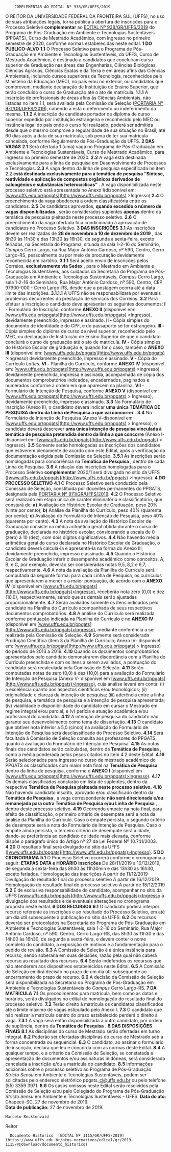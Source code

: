         COMPLEMENTAR AO EDITAL Nº 938/GR/UFFS/2019  

 O REITOR DA UNIVERSIDADE FEDERAL DA FRONTEIRA SUL (UFFS), no uso de suas atribuições legais, torna pública a abertura de inscrições para o Processo Seletivo **complementar** ao [EDITAL Nº 938/GR/UFFS/2019](https://www.uffs.edu.br/atos-normativos/edital/gr/2019-0938) do Programa de Pós-Graduação em Ambiente e Tecnologias Sustentáveis (PPGATS), Curso de Mestrado Acadêmico, com ingresso no primeiro semestre de 2020, conforme normas estabelecidas neste edital.  **1 DO PÚBLICO-ALVO** **1.1**  O Processo Seletivo para o Programa de Pós-Graduação em Ambiente e Tecnologias Sustentáveis, da UFFS, Curso de Mestrado Acadêmico, é destinado a candidatos que concluíram curso superior de Graduação nas áreas das Engenharias, Ciências Biológicas, Ciências Agrárias, Ciências Exatas e da Terra e em áreas afins das Ciências Ambientais, incluindo cursos superiores de Tecnologia, reconhecidos pelo Ministério da Educação (MEC), no país e/ou no exterior, ou candidatos que comprovem, mediante declaração de Instituição de Ensino Superior, que terão concluído o curso de Graduação até o ato de matrícula. **1.1.1**  A inscrição de profissionais de áreas afins às Ciências Ambientais, não listadas no item 1.1, será avaliada pela Comissão de Seleção ([PORTARIA Nº 971/GR/UFFS/2019](https://www.uffs.edu.br/atos-normativos/portaria/gr/2019-0971)), cabendo a esta o deferimento ou indeferimento da mesma. **1.1.2**  A inscrição de candidato portador de diploma de curso superior expedido por instituição estrangeira e reconhecido pelo MEC ou instância legal do país onde o curso foi realizado, poderá ser admitida desde que o mesmo comprove a regularidade de sua situação no Brasil, até 60 dias após a data de sua matrícula, sob pena de ter sua matrícula cancelada, conforme Regulamento da Pós-Graduação da UFFS.  **2 DAS VAGAS** **2.1**  Será ofertada 1 (uma) vaga no Programa de Pós-Graduação em Ambiente e Tecnologias Sustentáveis, Curso de Mestrado Acadêmico, para ingresso no primeiro semestre de 2020. **2.2**  A vaga está destinada exclusivamente para a linha de pesquisa em Desenvolvimento de Processos e Tecnologias. **2.3**  A vaga dentro da linha de pesquisa especificada no item 2.2 **está destinada exclusivamente para a temática de pesquisa “Síntese, reatividade e aplicação de compostos orgânicos derivados de calcogênios e substâncias heterocíclicas”** . A vaga disponibilizada neste processo seletivo está apresentada no Anexo I(disponível em: [www.uffs.edu.br/ppgats](http://www.uffs.edu.br/ppgats) >Ingresso) **2.4**  O preenchimento da vaga obedecerá a ordem classificatória entre os candidatos. **2.5**  Os candidatos aprovados, **quando excedido o número de vagas disponibilizadas** , serão considerados suplentes **apenas** dentro da temática de pesquisa pleiteada neste processo seletivo. **2.6**  O preenchimento da vaga ofertada fica condicionado à aprovação de candidatos no Processo Seletivo.  **3 DAS INSCRIÇÕES** **3.1**  As inscrições devem ser realizadas de **28 de novembro a 10 de dezembro de 2019** , das 8h30 às 11h30 e das 13h30 às 16h30, de segunda a sexta-feira, exceto feriados, na Secretaria do Programa, situada na sala 1-2-16 do Seminário, *Campus*  Cerro Largo, na Rua Major Antônio Cardoso, nº 590, Centro, Cerro Largo-RS, pessoalmente ou por meio de procuração devidamente reconhecida em cartório. **3.1.1**  Será aceito envio de inscrições pelos Correios, **exclusivamente via Sedex** , para o Mestrado em Ambiente e Tecnologias Sustentáveis, aos cuidados da Secretaria do Programa de Pós-Graduação em Ambiente e Tecnologias Sustentáveis, *Campus*  Cerro Largo, sala 1-2-16 do Seminário, Rua Major Antônio Cardoso, nº 590, Centro, CEP 97900-000 - Cerro Largo-RS, desde que a postagem ocorra até a data limite das inscrições. **3.1.1.1**  A UFFS não se responsabilizará por eventuais problemas decorrentes da prestação de serviços dos Correios. **3.2**  Para efetuar a inscrição o candidato deve apresentar os seguintes documentos: **I -**  Formulário de Inscrição, conforme **ANEXO II**  (disponível em: [www.uffs.edu.br/ppgats](http://www.uffs.edu.br/ppgats) >Ingresso), devidamente preenchido, impresso e assinado. **II -**  Cópia simples do documento de identidade e do CPF, e do passaporte se for estrangeiro. **III -**  Cópia simples do diploma de curso de nível superior, reconhecido pelo MEC, ou declaração de Instituição de Ensino Superior de que o candidato concluirá o curso de graduação até o ato de matrícula. **IV -**  Cópia simples do Histórico Escolar de graduação e, quando for o caso, também o **ANEXO III**  (disponível em: [www.uffs.edu.br/ppgats](http://www.uffs.edu.br/ppgats) >Ingresso) devidamente preenchido, impresso e assinado. **V -**  Cópia do Currículo *Lattes.* **VI -**  Planilha do Currículo, conforme **ANEXO IV**  (disponível em: [www.uffs.edu.br/ppgats](http://www.uffs.edu.br/ppgats) >Ingresso), devidamente preenchida, impressa e assinada, acompanhada de cópia dos documentos comprobatórios indicados, encadernados, paginados e numerados conforme a ordem em que aparecem na planilha. **VII -**  Formulário de Intenção de Pesquisa, conforme **ANEXO V**  (disponível em: [www.uffs.edu.br/ppgats](http://www.uffs.edu.br/ppgats) > Ingresso), devidamente preenchido, impresso e assinado. **3.3**  No Formulário de Inscrição (Anexo II), o candidato deverá indicar **uma única TEMÁTICA DE PESQUISA dentro da Linha de Pesquisa a que vai concorrer** . **3.4**  No Formulário de Intenção de Pesquisa (Anexo V-disponível em: [www.uffs.edu.br/ppgats](http://www.uffs.edu.br/ppgats) > Ingresso), o candidato deverá descrever **uma única intenção de pesquisa vinculada à temática de pesquisa pretendida dentro da linha a que concorre**  (Anexo I- disponível em: [www.uffs.edu.br/ppgats](http://www.uffs.edu.br/ppgats) > Ingresso). **3.5**  Somente serão homologadas as inscrições dos candidatos que estiverem plenamente de acordo com este Edital, após a verificação da documentação exigida pela Comissão de Seleção. **3.5.1**  As inscrições serão homologadas para concorrência na **Temática de Pesquisa** , dentro de cada Linha de Pesquisa. **3.6**  A relação das inscrições homologadas para o Processo Seletivo **complementar** 2020/1 será divulgada no sítio da UFFS ([www.uffs.edu.br/ppgats](http://www.uffs.edu.br/ppgats) >Ingresso).  **4 DO PROCESSO SELETIVO** **4.1**  O Processo Seletivo será conduzido pela Comissão de Seleção, constituída por docentes permanentes do PPGATS, designada pela [PORTARIA Nº 971/GR/UFFS/2019](https://www.uffs.edu.br/atos-normativos/portaria/gr/2019-0971). **4.2**  O Processo Seletivo será realizado em etapa única de caráter eliminatório e classificatório, que constará de: **a)**  Avaliação do Histórico Escolar de Graduação, peso 20% (vinte por cento); **b)**  Análise da Planilha do Currículo, peso 40% (quarenta por cento); **c)**  Avaliação do Formulário de Intenção de Pesquisa, peso 40% (quarenta por cento). **4.3**  A nota da avaliação do Histórico Escolar de Graduação consiste na média aritmética geral obtida durante o curso de graduação, declarada no histórico escolar, considerando a escala de 0 (zero) à 10 (dez), com dois dígitos significativos. **4.4**  Não havendo média aritmética geral do curso declarada no Histórico Escolar de Graduação, o candidato deverá calculá-la e apresentá-la na forma do Anexo III, devidamente preenchido, impresso e assinado. **4.5**  Quando o Histórico Escolar de Graduação inferir o desempenho acadêmico como conceitos, A, B, e C, por exemplo, deverão ser consideradas notas 9,5, 8,2 e 6,7, respectivamente. **4.6**  A nota da avaliação da Planilha do Currículo será computada da seguinte forma: para cada Linha de Pesquisa, os currículos que apresentarem a menor e a maior pontuação, de acordo com o **ANEXO IV**  (disponível em [www.uffs.edu.br/ppgats](http://www.uffs.edu.br/ppgats)>Ingresso), receberão nota zero (0,0) e dez (10,0), respectivamente, sendo que as demais serão ajustadas proporcionalmente. **4.7**  Serão avaliados somente os itens indicados pelo candidato na Planilha do Currículo acompanhada de seus respectivos documentos comprobatórios. **4.8**  A análise do Currículo será realizada conforme pontuação indicada na Planilha do Currículo e no **ANEXO IV**  (disponível em [www.uffs.edu.br/ppgats](http://www.uffs.edu.br/ppgats)>Ingresso), mediante conferência a ser realizada pela Comissão de Seleção. **4.9**  Somente será considerada Produção Científica (item 3 da Planilha de Currículo; Anexo IV- disponível em: [www.uffs.edu.br/ppgats](http://www.uffs.edu.br/ppgats) > Ingresso) do período de 2013 a 2019. **4.10**  Quando os documentos comprobatórios apresentados pelo candidato demonstrarem discordância com a Planilha do Currículo preenchida e com os itens a serem avaliados, a pontuação do candidato será recalculada pela Comissão de Seleção. **4.11**  Serão computadas notas de zero (0,0) à dez (10,0) para a avaliação do Formulário de Intenção de Pesquisa (Anexo V- disponível em [www.uffs.edu.br/ppgats](http://www.uffs.edu.br/ppgats)>Ingresso), cuja análise levará em conta: (i) a excelência quanto aos aspectos científicos e/ou tecnológicos; (ii) originalidade e clareza da intenção de pesquisa; (iii) aderência entre a linha de pesquisa, a temática de pesquisa e a intenção de pesquisa apresentada; (iv) viabilidade e disponibilidade do candidato em cursar o Mestrado em regime integral e/ou parcial; e (v) perícia e atuação acadêmica e/ou profissional do candidato. **4.12**  A intenção de pesquisa do candidato não garante seu desenvolvimento como tema de dissertação. **4.13**  O candidato que obtiver nota inferior a 5,0 (cinco) na avaliação do Formulário de Intenção de Pesquisa será desclassificado do Processo Seletivo. **4.14**  Será facultada à Comissão de Seleção consulta aos professores do PPGATS, quanto à avaliação do Formulário de Intenção de Pesquisa. **4.15**  As notas finais dos candidatos serão calculadas, dentro da **Temática de Pesquisa** , como a média ponderada pelos pesos citados no item 4.2 deste Edital. **4.16**  Serão selecionados para ingresso no curso de mestrado acadêmico do PPGATS os classificados com maior nota final na **Temática de Pesquisa** dentro da linha de pesquisa, conforme o **ANEXO I**  (disponível em [www.uffs.edu.br/ppgats](http://www.uffs.edu.br/ppgats)>Ingresso). **4.17**  Os demais classificados constarão em lista de suplentes, dentro da respectiva **Temática de Pesquisa pleiteada neste processo seletivo.** **4.18**  Não havendo candidato inscrito, aprovado e/ou classificado dentro da **Temática de Pesquisa** , a vaga correspondente **não será direcionada e/ou remanejada para outra Temática de Pesquisa e/ou Linha de Pesquisa** , dentro deste processo seletivo. **4.19**  Ocorrendo empate na nota final, para efeito de classificação, o primeiro critério de desempate será a nota da análise da Planilha do Currículo. Caso o empate persista, o segundo critério de desempate será a nota do Formulário de Intenção de Pesquisa. Caso o empate ainda persista, o terceiro critério de desempate será a idade, dando-se preferência ao candidato de idade mais elevada, conforme dispõe o parágrafo único do Artigo nº 27 da Lei Federal Nº 10.741/2003. **4.20**  O resultado final será divulgado no sítio da UFFS ([www.uffs.edu.br/ppgats](http://www.uffs.edu.br/ppgats)>Ingresso).  **5 DO CRONOGRAMA** **5.1**  O Processo Seletivo ocorrerá conforme o cronograma a seguir:     **ETAPAS**   **DATA e HORÁRIO**     **Inscrições**   De 28/11/2019 a 10/12/2019, de segunda a sexta-feira das 8h30 às 11h30min e das 13h30 às 16h30, exceto feriados.     Homologação das inscrições   A partir de 11/12/2019     Divulgação do resultado final do processo seletivo   A partir de 16/12/2019     Homologação do resultado final do processo seletivo   A partir de 18/12/2019     **5.2**  É de exclusiva responsabilidade do candidato, acompanhar no sítio da UFFS [www.uffs.edu.br/ppgats](http://www.uffs.edu.br/ppgats)>Ingresso a divulgação dos resultados e de eventuais alterações no cronograma proposto neste edital.  **6 DOS RECURSOS** **6.1**  O candidato poderá interpor recurso referente às inscrições e ao resultado do Processo Seletivo, em até um dia útil subsequente à publicação no sítio da UFFS. **6.2**  Os recursos deverão ser protocolados na Secretaria do Programa de Pós-Graduação em Ambiente e Tecnologias Sustentáveis, sala 1-2-16 do Seminário, Rua Major Antônio Cardoso, nº 590, Centro, Cerro Largo-RS, das 8h30 às 11h30 e das 14h00 às 16h30, de segunda a sexta-feira, e devem conter o nome completo do candidato, a exposição de motivos e a fundamentação para o pedido de revisão. **6.3**  A Comissão de Seleção é a única instância para recurso, sendo soberana em suas decisões, razão pela qual não caberá recurso ao resultado dos recursos. **6.4**  Serão indeferidos os recursos que não atenderem aos dispositivos estabelecidos neste Edital. **6.5**  A Comissão de Seleção emitirá decisão no prazo de um dia útil subsequente ao encerramento do prazo de recurso. **6.6**  A decisão da Comissão de Seleção será disponibilizada na Secretaria do Programa de Pós-Graduação em Ambiente e Tecnologias Sustentáveis do *Campus*  Cerro Largo-RS.  **7 DA MATRÍCULA** **7.1**  Os procedimentos para matrícula, bem como as datas e horários, serão divulgados no edital de homologação do resultado final do processo seletivo. **7.2**  Terão direito à matrícula os candidatos classificados até o limite máximo de vagas estipulado pelo Anexo I. **7.3**  O candidato que não realizar a matrícula dentro do prazo estabelecido perderá o direito à vaga. **7.3.1**  A vaga será então disponibilizada a outro candidato, por ordem de suplência, dentro da **Temática de Pesquisa** .  **8 DAS DISPOSIÇÕES FINAIS** **8.1**  As disciplinas do curso de Mestrado serão ofertadas em turno integral. **8.2**  Poderão ser ofertadas disciplinas do curso de Mestrado sob a forma concentrada ou sequencial. **8.3**  O candidato, ao assinar o formulário de inscrição, declara que leu e concorda com as normas deste Edital. **8.4**  A qualquer tempo, e a critério da Comissão de Seleção, se constatada a apresentação de documentos e/ou assinaturas inidôneas, será considerada cancelada a inscrição e/ou a matrícula do candidato. **8.5**  Informações adicionais sobre o processo seletivo ao Programa de Pós-Graduação *Stricto Sensu*  em Ambiente e Tecnologias Sustentáveis, podem ser solicitadas pelo endereço eletrônico ppgats\_cl@uffs.edu.br ou pelo telefone (55) 3359 3971. **8.6**  Os casos omissos neste Edital serão resolvidos pela Comissão de Seleção e/ou pelo Colegiado do Programa de Pós-Graduação *Stricto Sensu*  em Ambiente e Tecnologias Sustentáveis - UFFS.        **Data do ato:** Chapecó-SC, 27 de novembro de 2019.   
 **Data de publicação:**  27 de novembro de 2019. 

    Marcelo Recktenvald   
 Reitor 

      Documento Histórico  [EDITAL Nº 1115/GR/UFFS/2019](https://www.uffs.edu.br/atos-normativos/edital/gr/2019-1115/@@download/documento_historico)     
      